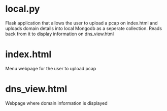 # local.py
Flask application that allows the user to upload a pcap on index.html and uploads domain details into local Mongodb as a seperate collection. Reads back from it to display information on dns_view.html

# index.html
Menu webpage for the user to upload pcap

# dns_view.html
Webpage where domain information is displayed
